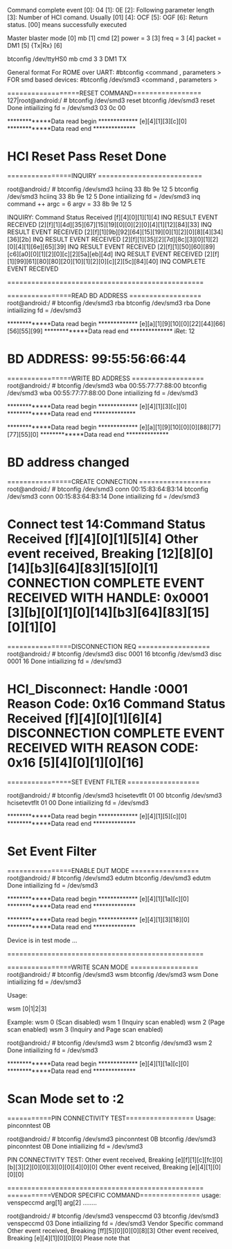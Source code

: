 Command complete event
[0]: 04 
[1]: 0E 
[2]: Following parameter length 
[3]: Number of HCI comand. Usually [01]
[4]: OCF 
[5]: OGF 
[6]: Return status. [00] means successfully executed

Master blaster mode
[0] mb
[1] cmd
[2] power = 3
[3] freq = 3
[4] packet = DM1
[5] {Tx|Rx}
[6]

btconfig /dev/ttyHS0 mb cmd 3 3 DM1 TX

General format
For ROME over UART: #btconfig <command , parameters >
FOR smd based devices: #btconfig /dev/smd3 <command , parameters >

==================RESET COMMAND=================
127|root@android:/ # btconfig /dev/smd3 reset
btconfig /dev/smd3 reset
Done intiailizing fd = /dev/smd3
 03
 0c
 00

*************Data read begin *************
[e][4][1][3][c][0]
*************Data read end **************

HCI Reset Pass
Reset Done
==================================================


================INQUIRY ==========================

root@android:/ # btconfig /dev/smd3 hciinq 33 8b 9e 12 5
btconfig /dev/smd3 hciinq 33 8b 9e 12 5
Done intiailizing fd = /dev/smd3
inq command ++ argc = 6 argv = 33 8b 9e 12 5

INQUIRY:
Command Status Received
[f][4][0][1][1][4]
INQ RESULT EVENT RECEIVED
[2][f][1][4d][35][67][15][19][0][0][2][0][4][1][12][84][33]
INQ RESULT EVENT RECEIVED
[2][f][1][9b][92][64][15][19][0][1][2][0][8][4][34][36][2b]
INQ RESULT EVENT RECEIVED
[2][f][1][35][2][7d][8c][3][0][1][2][0][4][1][6e][65][39]
INQ RESULT EVENT RECEIVED
[2][f][1][50][60][89][c6][a0][0][1][2][0][c][2][5a][eb][4d]
INQ RESULT EVENT RECEIVED
[2][f][1][99][61][80][80][20][10][1][2][0][c][2][5c][84][40]
INQ COMPLETE EVENT RECEIVED

=================================================


================READ BD ADDRESS ==================
root@android:/ # btconfig /dev/smd3 rba
btconfig /dev/smd3 rba
Done intiailizing fd = /dev/smd3

*************Data read begin *************
[e][a][1][9][10][0][22][44][66][56][55][99]
*************Data read end **************
iRet: 12

BD ADDRESS:
99:55:56:66:44
=================================================


================WRITE BD ADDRESS ==================
root@android:/ # btconfig /dev/smd3 wba 00:55:77:77:88:00
btconfig /dev/smd3 wba 00:55:77:77:88:00
Done intiailizing fd = /dev/smd3

*************Data read begin *************
[e][4][1][3][c][0]
*************Data read end **************

*************Data read begin *************
[e][a][1][9][10][0][0][88][77][77][55][0]
*************Data read end **************

BD address changed
=================================================



================CREATE CONNECTION ==================
root@android:/ # btconfig /dev/smd3 conn 00:15:83:64:B3:14
btconfig /dev/smd3 conn 00:15:83:64:B3:14
Done intiailizing fd = /dev/smd3

 Connect test
14:Command Status Received
[f][4][0][1][5][4]
Other event received, Breaking
[12][8][0][14][b3][64][83][15][0][1]
CONNECTION COMPLETE EVENT RECEIVED WITH HANDLE: 0x0001
[3][b][0][1][0][14][b3][64][83][15][0][1][0]
=================================================

================DISCONNECTION REQ ==================
root@android:/ # btconfig /dev/smd3 disc 0001 16
btconfig /dev/smd3 disc 0001 16
Done intiailizing fd = /dev/smd3

HCI_Disconnect: Handle :0001 Reason Code: 0x16
Command Status Received
[f][4][0][1][6][4]
DISCONNECTION COMPLETE EVENT RECEIVED WITH REASON CODE: 0x16
[5][4][0][1][0][16]
=================================================

================SET EVENT FILTER ==================

root@android:/ # btconfig /dev/smd3 hcisetevtflt 01 00
btconfig /dev/smd3 hcisetevtflt 01 00
Done intiailizing fd = /dev/smd3

*************Data read begin *************
[e][4][1][5][c][0]
*************Data read end **************

Set Event Filter
=================================================


================ENABLE DUT MODE =================
root@android:/ # btconfig /dev/smd3 edutm
btconfig /dev/smd3 edutm
Done intiailizing fd = /dev/smd3

*************Data read begin *************
[e][4][1][1a][c][0]
*************Data read end **************

*************Data read begin *************
[e][4][1][3][18][0]
*************Data read end **************

Device is in test mode ...

=================================================

================WRITE SCAN MODE =================
root@android:/ # btconfig /dev/smd3  wsm
btconfig /dev/smd3  wsm
Done intiailizing fd = /dev/smd3

Usage:

 wsm [0|1|2|3]

Example:
        wsm 0   (Scan disabled)
        wsm 1   (Inquiry scan enabled)
        wsm 2   (Page scan enabled)
        wsm 3   (Inquiry and Page scan enabled)

root@android:/ # btconfig /dev/smd3  wsm 2
btconfig /dev/smd3  wsm 2
Done intiailizing fd = /dev/smd3

*************Data read begin *************
[e][4][1][1a][c][0]
*************Data read end **************

Scan Mode set to :2
=================================================
===========PIN CONNECTIVITY TEST=================
Usage:
pinconntest 0B

root@android:/ # btconfig /dev/smd3 pinconntest 0B
btconfig /dev/smd3 pinconntest 0B
Done intiailizing fd = /dev/smd3


PIN CONNECTIVITY TEST:
Other event received, Breaking
[e][f][1][c][fc][0][b][3][2][0][0][3][0][0][4][0][0]
Other event received, Breaking
[e][4][1][0][0][0]

=================================================
===========VENDOR SPECIFIC COMMAND===============
usage:
venspeccmd arg[1] arg[2] ........



root@android:/ # btconfig /dev/smd3 venspeccmd 03
btconfig /dev/smd3 venspeccmd 03
Done intiailizing fd = /dev/smd3
Vendor Specific command
Other event received, Breaking
[ff][5][0][0][0][8][3]
Other event received, Breaking
[e][4][1][0][0][0]
Please note that

